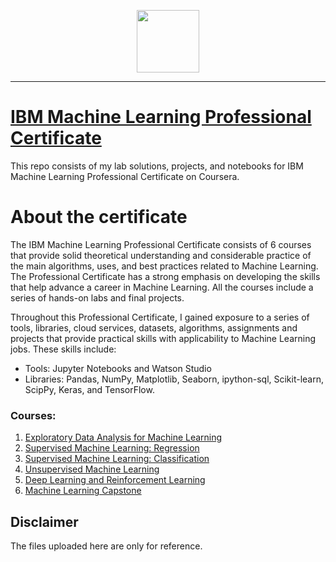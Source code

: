
<p align="center">

  <img height="100" src="https://user-images.githubusercontent.com/67054356/132362689-31859a26-5d52-4eff-a4c4-ee6a8fd2f16c.png">  

</p>
<hr>  

# [IBM Machine Learning Professional Certificate](https://www.coursera.org/professional-certificates/ibm-machine-learning)

This repo consists of my lab solutions, projects, and notebooks for IBM Machine Learning Professional Certificate on Coursera. 


# About the certificate
The IBM Machine Learning Professional Certificate consists of 6 courses that provide solid theoretical understanding and considerable practice of the main algorithms, uses, and best practices related to Machine Learning. The Professional Certificate has a strong emphasis on developing the skills that help advance a career in Machine Learning. All the courses include a series of hands-on labs and final projects.  
  
Throughout this Professional Certificate, I gained exposure to a series of tools, libraries, cloud services, datasets, algorithms, assignments and projects that provide practical skills with applicability to Machine Learning jobs. These skills include:
- Tools: Jupyter Notebooks and Watson Studio
- Libraries: Pandas, NumPy, Matplotlib, Seaborn, ipython-sql, Scikit-learn, ScipPy, Keras, and TensorFlow.  

### Courses:
1. [Exploratory Data Analysis for Machine Learning](https://github.com/FahdSeddik/IBM-Machine-Learning-Professional-Certificate/tree/main/1-Exploratory%20Data%20Analysis%20for%20Machine%20Learning)  
2. [Supervised Machine Learning: Regression](https://github.com/FahdSeddik/IBM-Machine-Learning-Professional-Certificate/tree/main/2-Supervised%20Machine%20Learning%20Regression)  
3. [Supervised Machine Learning: Classification](https://github.com/FahdSeddik/IBM-Machine-Learning-Professional-Certificate/tree/main/3-Supervised%20Machine%20Learning%20Classification)  
4. [Unsupervised Machine Learning](https://github.com/FahdSeddik/IBM-Machine-Learning-Professional-Certificate/tree/main/4-Unsupervised%20Machine%20Learning)  
5. [Deep Learning and Reinforcement Learning](https://github.com/FahdSeddik/IBM-Machine-Learning-Professional-Certificate/tree/main/5-Deep%20Learning%20and%20Reinforcement%20Learning)  
6. [Machine Learning Capstone](https://github.com/FahdSeddik/IBM-Machine-Learning-Professional-Certificate/tree/main/6-Machine%20Learning%20Capstone)  
 


## Disclaimer

The files uploaded here are only for reference. 
